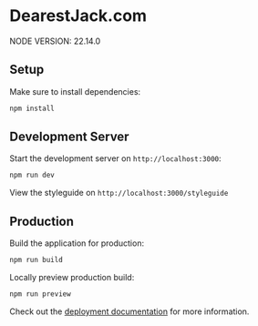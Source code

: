 # DearestJack.com

NODE VERSION: 22.14.0

## Setup

Make sure to install dependencies:

```bash
npm install
```

## Development Server

Start the development server on `http://localhost:3000`:

```bash
npm run dev
```

View the styleguide on `http://localhost:3000/styleguide`

## Production

Build the application for production:

```bash
npm run build
```

Locally preview production build:

```bash
npm run preview
```

Check out the [deployment documentation](https://nuxt.com/docs/getting-started/deployment) for more information.
